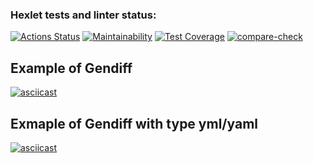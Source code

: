 ### Hexlet tests and linter status:
[![Actions Status](https://github.com/Gruf1/frontend-project-46/workflows/hexlet-check/badge.svg)](https://github.com/Gruf1/frontend-project-46/actions)
[![Maintainability](https://api.codeclimate.com/v1/badges/e8484bcc7aefcce04e39/maintainability)](https://codeclimate.com/github/Gruf1/frontend-project-46/maintainability)
[![Test Coverage](https://api.codeclimate.com/v1/badges/e8484bcc7aefcce04e39/test_coverage)](https://codeclimate.com/github/Gruf1/frontend-project-46/test_coverage)
[![compare-check](https://github.com/Gruf1/frontend-project-46/actions/workflows/compare-check.yml/badge.svg)](https://github.com/Gruf1/frontend-project-46/actions/workflows/compare-check.yml)
## Example of Gendiff
[![asciicast](https://asciinema.org/a/7NZrqUC9vPMi4sDxO5vYVTXVj.svg)](https://asciinema.org/a/7NZrqUC9vPMi4sDxO5vYVTXVj)
## Exmaple of Gendiff with type yml/yaml
[![asciicast](https://asciinema.org/a/w3eGUinqVY2Yr51bQaNrAzxq2.svg)](https://asciinema.org/a/w3eGUinqVY2Yr51bQaNrAzxq2)
